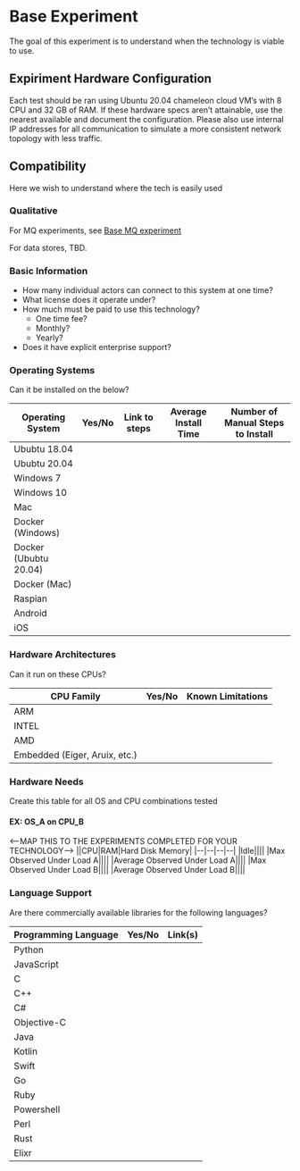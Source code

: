 # Base Experiment
The goal of this experiment is to understand when the technology is viable to use. 

## Expiriment Hardware Configuration
Each test should be ran using Ubuntu 20.04 chameleon cloud VM’s with 8 CPU and 32 GB of RAM. If these hardware specs aren’t attainable, use the nearest available and document the configuration. Please also use internal IP addresses for all communication to simulate a more consistent network topology with less traffic. 

## Compatibility 
Here we wish to understand where the tech is easily used

### Qualitative 

For MQ experiments, see [Base MQ experiment](./Base-MQ.md)

For data stores, TBD.

### Basic Information
- How many individual actors can connect to this system at one time? 
- What license does it operate under?
- How much must be paid to use this technology?
    - One time fee?
    - Monthly?
    - Yearly?
- Does it have explicit enterprise support? 

### Operating Systems
Can it be installed on the below?

|Operating System|Yes/No|Link to steps|Average Install Time| Number of Manual Steps to Install|
|--|--|--|--|--|
Ububtu 18.04||||
Ububtu 20.04||||
Windows 7||||
Windows 10||||
Mac||||
Docker (Windows)||||
Docker (Ububtu 20.04)||||
Docker (Mac)||||
Raspian||||
Android||||
iOS||||

### Hardware Architectures 
Can it run on these CPUs?

|CPU Family|Yes/No|Known Limitations|
|--|--|--|
ARM||
INTEL||
AMD||
Embedded (Eiger, Aruix, etc.)||

### Hardware Needs 
Create this table for all OS and CPU combinations tested 

#### EX: OS_A on CPU_B
<--MAP THIS TO THE EXPERIMENTS COMPLETED FOR YOUR TECHNOLOGY-->
||CPU|RAM|Hard Disk Memory|
|--|--|--|--|
|Idle||||
|Max Observed Under Load A||||
|Average Observed Under Load A||||
|Max Observed Under Load B||||
|Average Observed Under Load B||||

### Language Support 
Are there commercially available libraries for the following languages?

|Programming Language|Yes/No|Link(s)|
|--|--|--|
Python||
JavaScript||
C||
C++||
C#||
Objective-C||
Java||
Kotlin||
Swift||
Go||
Ruby||
Powershell||
Perl||
Rust||
Elixr||
